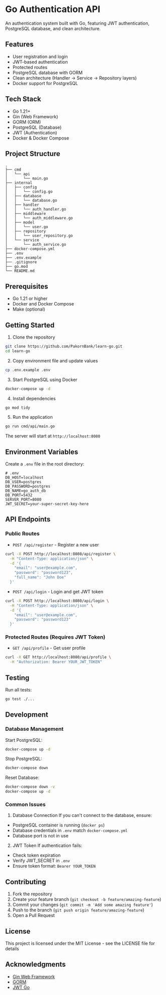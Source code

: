 # Go Authentication API

An authentication system built with Go, featuring JWT authentication, PostgreSQL database, and clean architecture.

## Features
- User registration and login
- JWT-based authentication
- Protected routes
- PostgreSQL database with GORM
- Clean architecture (Handler -> Service -> Repository layers)
- Docker support for PostgreSQL

## Tech Stack
- Go 1.21+
- Gin (Web Framework)
- GORM (ORM)
- PostgreSQL (Database)
- JWT (Authentication)
- Docker & Docker Compose

## Project Structure
```
.
├── cmd
│   └── api
│       └── main.go
├── internal
│   ├── config
│   │   └── config.go
│   ├── database
│   │   └── database.go
│   ├── handler
│   │   └── auth_handler.go
│   ├── middleware
│   │   └── auth_middleware.go
│   ├── model
│   │   └── user.go
│   ├── repository
│   │   └── user_repository.go
│   └── service
│       └── auth_service.go
├── docker-compose.yml
├── .env
├── .env.example
├── .gitignore
├── go.mod
└── README.md
```

## Prerequisites
- Go 1.21 or higher
- Docker and Docker Compose
- Make (optional)

## Getting Started

1. Clone the repository
```bash
git clone https://github.com/PakornBank/learn-go.git
cd learn-go
```

2. Copy environment file and update values
```bash
cp .env.example .env
```

3. Start PostgreSQL using Docker
```bash
docker-compose up -d
```

4. Install dependencies
```bash
go mod tidy
```

5. Run the application
```bash
go run cmd/api/main.go
```

The server will start at `http://localhost:8080`

## Environment Variables
Create a `.env` file in the root directory:

```env
# .env
DB_HOST=localhost
DB_USER=postgres
DB_PASSWORD=postgres
DB_NAME=go_auth_db
DB_PORT=5432
SERVER_PORT=8080
JWT_SECRET=your-super-secret-key-here
```

## API Endpoints

### Public Routes
- `POST /api/register` - Register a new user
```bash
curl -X POST http://localhost:8080/api/register \
  -H "Content-Type: application/json" \
  -d '{
    "email": "user@example.com",
    "password": "password123",
    "full_name": "John Doe"
  }'
```

- `POST /api/login` - Login and get JWT token
```bash
curl -X POST http://localhost:8080/api/login \
  -H "Content-Type: application/json" \
  -d '{
    "email": "user@example.com",
    "password": "password123"
  }'
```

### Protected Routes (Requires JWT Token)
- `GET /api/profile` - Get user profile
```bash
curl -X GET http://localhost:8080/api/profile \
  -H "Authorization: Bearer YOUR_JWT_TOKEN"
```

## Testing
Run all tests:
```bash
go test ./...
```

## Development

### Database Management
Start PostgreSQL:
```bash
docker-compose up -d
```

Stop PostgreSQL:
```bash
docker-compose down
```

Reset Database:
```bash
docker-compose down -v
docker-compose up -d
```

### Common Issues

1. Database Connection
If you can't connect to the database, ensure:
- PostgreSQL container is running (`docker ps`)
- Database credentials in `.env` match `docker-compose.yml`
- Database port is not in use

2. JWT Token
If authentication fails:
- Check token expiration
- Verify JWT_SECRET in `.env`
- Ensure token format: `Bearer YOUR_TOKEN`

## Contributing
1. Fork the repository
2. Create your feature branch (`git checkout -b feature/amazing-feature`)
3. Commit your changes (`git commit -m 'Add some amazing feature'`)
4. Push to the branch (`git push origin feature/amazing-feature`)
5. Open a Pull Request

## License
This project is licensed under the MIT License - see the LICENSE file for details

## Acknowledgments
- [Gin Web Framework](https://github.com/gin-gonic/gin)
- [GORM](https://gorm.io)
- [JWT Go](https://github.com/golang-jwt/jwt)
